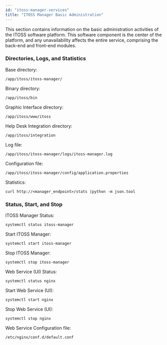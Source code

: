 ```yaml
---
id: "itoss-manager-services"
title: "ITOSS Manager Basic Administration"
---
```

This section contains information on the basic administration activities of the ITOSS software platform.
This software component is the center of the platform, and any unavailability affects the entire service, comprising the back-end and front-end modules.

### Directories, Logs, and Statistics
Base directory:

```shell
/app/itoss/itoss-manager/
```

Binary directory:

```shell
/app/itoss/bin
```

Graphic Interface directory:

```shell
/app/itoss/www/itoss
```

Help Desk Integration directory:

```shell
/app/itoss/integration
```

Log file:

```shell
/app/itoss/itoss-manager/logs/itoss-manager.log
```

Configuration file:

```shell
/app/itoss/itoss-manager/config/application.properties
```

Statistics:

```shell
curl http://<manager_endpoint>/stats |python -m json.tool
```

### Status, Start, and Stop

ITOSS Manager Status:

```shell
systemctl status itoss-manager
```

Start ITOSS Manager:

```shell
systemctl start itoss-manager
```

Stop ITOSS Manager:

```shell
systemctl stop itoss-manager
```

Web Service (UI) Status:

```shell
systemctl status nginx
```

Start Web Service (UI):

```shell
systemctl start nginx
```

Stop Web Service (UI):

```shell
systemctl stop nginx
```

Web Service Configuration file:

```shell
/etc/nginx/conf.d/default.conf
```
